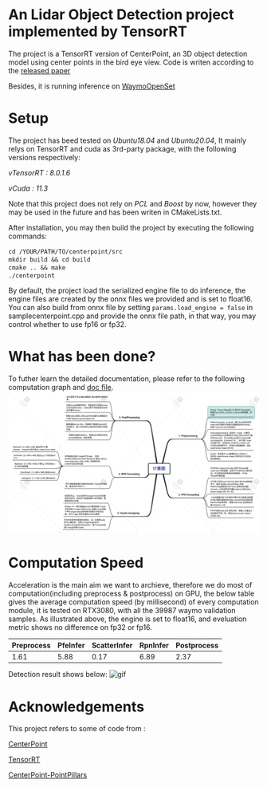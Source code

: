 # An Lidar Object Detection project implemented by TensorRT 

The project is a TensorRT version of CenterPoint, an 3D object detection model using center points in the bird eye view.
Code is writen according to the [released paper](https://arxiv.org/abs/2006.11275)

Besides, it is running inference on [WaymoOpenSet](https://waymo.com/intl/en_us/dataset-download-terms) 


# Setup

The project has beed tested on *Ubuntu18.04* and *Ubuntu20.04*, 
It mainly relys on TensorRT and cuda as 3rd-party package,  with the following versions respectively:

*vTensorRT : 8.0.1.6*

*vCuda : 11.3*

Note that this project does not rely on *PCL* and *Boost* by now, however they may be used in the future and has been writen in CMakeLists.txt.

After installation, you may then build the project by executing the following commands:

```
cd /YOUR/PATH/TO/centerpoint/src
mkdir build && cd build
cmake .. && make
./centerpoint
```
By default, the project load the serialized engine file to do inference, the engine files are created by the onnx files we provided and is set to float16.
You can also build from onnx file by setting `params.load_engine = false` in samplecenterpoint.cpp and provide the onnx file path, in that way, you may control whether to use fp16 or fp32.

# What has been done?
To futher learn the detailed documentation, please refer to the following computation graph and [doc file](doc/CenterPointTRT.doc).
![graph](doc/computation_graph.png)

# Computation Speed 
Acceleration is the main aim we want to archieve, therefore we do most of computation(including preprocess & postprocess) on GPU, 
the below table gives the average computation speed (by millisecond) of every computation module, it is tested on RTX3080, with all the 39987 waymo validation samples. As illustrated above, the engine is set to float16, and eveluation metric shows no difference on fp32 or fp16.

|Preprocess|PfeInfer|ScatterInfer|RpnInfer|Postprocess|
|---|---|---|---|---|
|1.61|5.88|0.17|6.89|2.37|

Detection result shows below:
![gif](doc/seq0_fp.gif)

# Acknowledgements
This project refers to some of code from :

[CenterPoint](https://github.com/tianweiy/CenterPoint)

[TensorRT](https://github.com/NVIDIA/TensorRT/tree/master)

[CenterPoint-PointPillars ](https://github.com/CarkusL/CenterPoint)
